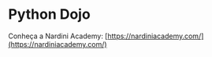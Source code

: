 # Python Dojo

Conheça a Nardini Academy: [https://nardiniacademy.com/](https://nardiniacademy.com/)